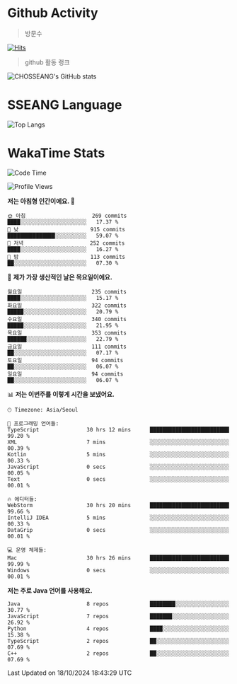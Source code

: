 <!--
**CHOSSEANG/CHOSSEANG** is a ✨ _special_ ✨ repository because its `README.md` (this file) appears on your GitHub profile.

Here are some ideas to get you started:

- 🔭 I’m currently working on ...
- 🌱 I’m currently learning ...
- 👯 I’m looking to collaborate on ...
- 🤔 I’m looking for help with ...
- 💬 Ask me about ...
- 📫 How to reach me: ...
- 😄 Pronouns: ...
- ⚡ Fun fact: ...
-->

# Github Activity
> 방문수

[![Hits](https://hits.seeyoufarm.com/api/count/incr/badge.svg?url=https%3A%2F%2Fgithub.com%2FCHOSSEANG&count_bg=%238AED3E&title_bg=%23495358&icon=electron.svg&icon_color=%23E7E7E7&title=CHOSSEANG&edge_flat=false)](https://hits.seeyoufarm.com)
> github 활동 랭크

![CHOSSEANG's GitHub stats](https://github-readme-stats.vercel.app/api?username=CHOSSEANG&show_icons=true&theme=radical)

# SSEANG Language
![Top Langs](https://github-readme-stats.vercel.app/api/top-langs/?username=CHOSSEANG&layout=compact)

# WakaTime Stats

<!--START_SECTION:waka-->
![Code Time](http://img.shields.io/badge/Code%20Time-185%20hrs%2026%20mins-blue)

![Profile Views](http://img.shields.io/badge/Profile%20Views-0-blue)

**저는 아침형 인간이에요. 🐤** 

```text
🌞 아침                     269 commits         ████░░░░░░░░░░░░░░░░░░░░░   17.37 % 
🌆 낮　                     915 commits         ███████████████░░░░░░░░░░   59.07 % 
🌃 저녁                     252 commits         ████░░░░░░░░░░░░░░░░░░░░░   16.27 % 
🌙 밤　                     113 commits         ██░░░░░░░░░░░░░░░░░░░░░░░   07.30 % 
```
📅 **제가 가장 생산적인 날은 목요일이에요.** 

```text
월요일                      235 commits         ████░░░░░░░░░░░░░░░░░░░░░   15.17 % 
화요일                      322 commits         █████░░░░░░░░░░░░░░░░░░░░   20.79 % 
수요일                      340 commits         █████░░░░░░░░░░░░░░░░░░░░   21.95 % 
목요일                      353 commits         ██████░░░░░░░░░░░░░░░░░░░   22.79 % 
금요일                      111 commits         ██░░░░░░░░░░░░░░░░░░░░░░░   07.17 % 
토요일                      94 commits          ██░░░░░░░░░░░░░░░░░░░░░░░   06.07 % 
일요일                      94 commits          ██░░░░░░░░░░░░░░░░░░░░░░░   06.07 % 
```


📊 **저는 이번주를 이렇게 시간을 보냈어요.** 

```text
🕑︎ Timezone: Asia/Seoul

💬 프로그래밍 언어들: 
TypeScript               30 hrs 12 mins      █████████████████████████   99.20 % 
XML                      7 mins              ░░░░░░░░░░░░░░░░░░░░░░░░░   00.39 % 
Kotlin                   5 mins              ░░░░░░░░░░░░░░░░░░░░░░░░░   00.33 % 
JavaScript               0 secs              ░░░░░░░░░░░░░░░░░░░░░░░░░   00.05 % 
Text                     0 secs              ░░░░░░░░░░░░░░░░░░░░░░░░░   00.01 % 

🔥 에디터들: 
WebStorm                 30 hrs 20 mins      █████████████████████████   99.66 % 
IntelliJ IDEA            5 mins              ░░░░░░░░░░░░░░░░░░░░░░░░░   00.33 % 
DataGrip                 0 secs              ░░░░░░░░░░░░░░░░░░░░░░░░░   00.01 % 

💻 운영 체제들: 
Mac                      30 hrs 26 mins      █████████████████████████   99.99 % 
Windows                  0 secs              ░░░░░░░░░░░░░░░░░░░░░░░░░   00.01 % 
```

**저는 주로 Java 언어를 사용해요.** 

```text
Java                     8 repos             ████████░░░░░░░░░░░░░░░░░   30.77 % 
JavaScript               7 repos             ███████░░░░░░░░░░░░░░░░░░   26.92 % 
Python                   4 repos             ████░░░░░░░░░░░░░░░░░░░░░   15.38 % 
TypeScript               2 repos             ██░░░░░░░░░░░░░░░░░░░░░░░   07.69 % 
C++                      2 repos             ██░░░░░░░░░░░░░░░░░░░░░░░   07.69 % 
```




 Last Updated on 18/10/2024 18:43:29 UTC
<!--END_SECTION:waka-->
